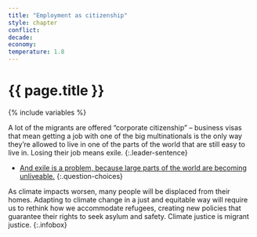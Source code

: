 ```yaml
---
title: "Employment as citizenship"
style: chapter
conflict: 
decade: 
economy: 
temperature: 1.8
---
```


<h1>{{ page.title }}</h1>

{% include variables %}

A lot of the migrants are offered “corporate citizenship” – business visas that mean getting a job with one of the big multinationals is the only way they’re allowed to live in one of the parts of the world that are still easy to live in. Losing their job means exile.
{:.leader-sentence}

- [And exile is a problem, because large parts of the world are becoming unliveable.](chapter_orange-zones.html)
{:.question-choices}

As climate impacts worsen, many people will be displaced from their homes. Adapting to climate change in a just and equitable way will require us to rethink how we accommodate refugees, creating new policies that guarantee their rights to seek asylum and safety. Climate justice is migrant justice.
{:.infobox}
